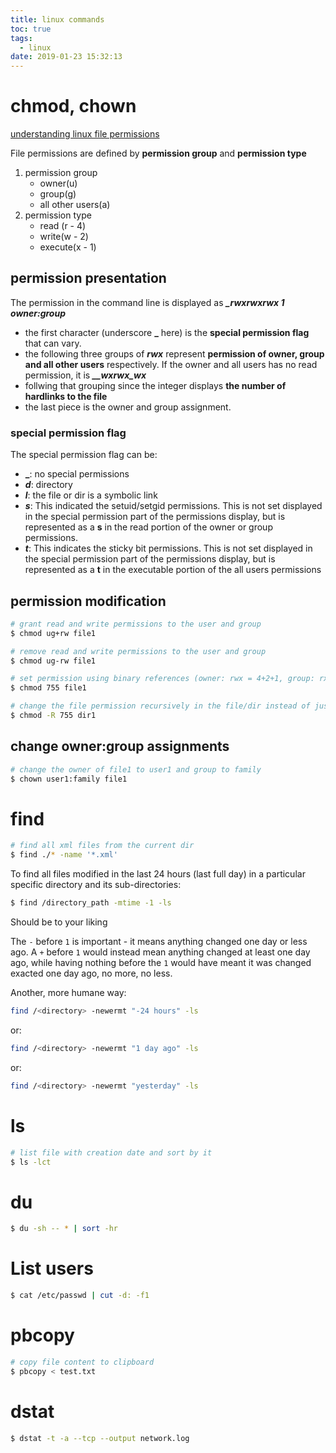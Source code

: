 ```yaml
---
title: linux commands
toc: true
tags:
  - linux
date: 2019-01-23 15:32:13
---
```



# chmod, chown

[understanding linux file permissions](https://www.linux.com/learn/understanding-linux-file-permissions)

File permissions are defined by **permission group** and **permission type**

1. permission group
   * owner(u)
   * group(g)
   * all other users(a)
2. permission type
   * read (r - 4)
   * write(w - 2)
   * execute(x - 1)

## permission presentation

The permission in the command line is displayed as ***_rwxrwxrwx 1 owner:group***

* the first character (underscore **_**  here) is the **special permission flag** that can vary.
* the following three groups of ***rwx*** represent **permission of owner, group and all other users** respectively. If the owner and all users has no read permission, it is ***__wxrwx_wx***
* follwing that grouping since the integer displays **the number of hardlinks to the file**
* the last piece is the owner and group assignment.

### special permission flag

The special permission flag can be:

* **_**: no special permissions
* ***d***: directory
* ***l***: the file or dir is a symbolic link
* ***s***: This indicated the setuid/setgid permissions. This is not set displayed in the special permission part of the permissions display, but is represented as a **s** in the read portion of the owner or group permissions.
* ***t***: This indicates the sticky bit permissions. This is not set displayed in the special permission part of the permissions display, but is represented as a **t** in the executable portion of the all users permissions

## permission modification

```sh
# grant read and write permissions to the user and group
$ chmod ug+rw file1

# remove read and write permissions to the user and group
$ chmod ug-rw file1

# set permission using binary references (owner: rwx = 4+2+1, group: rx = 4+1, all users: rx = 4+1)
$ chmod 755 file1

# change the file permission recursively in the file/dir instead of just the files themselves
$ chmod -R 755 dir1
```

## change owner:group assignments

```sh
# change the owner of file1 to user1 and group to family
$ chown user1:family file1
```

# find

```sh
# find all xml files from the current dir
$ find ./* -name '*.xml'
```

To find all files modified in the last 24 hours (last full day) in a particular specific directory and its sub-directories:

```sh
$ find /directory_path -mtime -1 -ls
```

Should be to your liking

The `-` before `1` is important - it means anything changed one day or less ago. A `+` before `1` would instead mean anything changed at least one day ago, while having nothing before the `1` would have meant it was changed exacted one day ago, no more, no less.


Another, more humane way:

```sh
find /<directory> -newermt "-24 hours" -ls
```

or:

```sh
find /<directory> -newermt "1 day ago" -ls
```

or:

```sh
find /<directory> -newermt "yesterday" -ls
```

# ls

```sh
# list file with creation date and sort by it
$ ls -lct
```

# du

```sh
$ du -sh -- * | sort -hr
```



# List users

```sh
$ cat /etc/passwd | cut -d: -f1
```

# pbcopy

```sh
# copy file content to clipboard
$ pbcopy < test.txt
```

# dstat

```sh
$ dstat -t -a --tcp --output network.log
```

